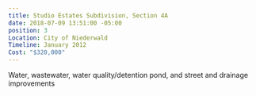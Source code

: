 ```yaml
---
title: Studio Estates Subdivision, Section 4A
date: 2018-07-09 13:51:00 -05:00
position: 3
Location: City of Niederwald
Timeline: January 2012
Cost: "$320,000"
---
```


Water, wastewater, water quality/detention pond, and street and drainage improvements